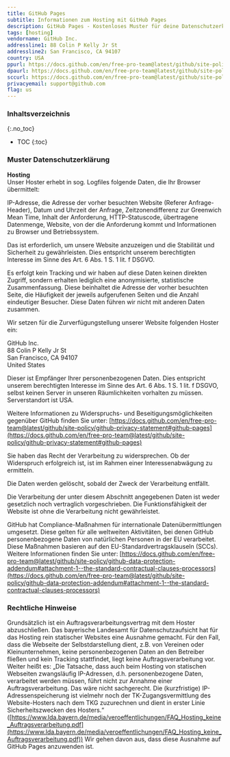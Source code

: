 ```yaml
---
title: GitHub Pages
subtitle: Informationen zum Hosting mit GitHub Pages
description: GitHub Pages - Kostenloses Muster für deine Datenschutzerklärung inkl. technischer und juristischer Hinweise.
tags: [hosting]
vendorname: GitHub Inc.
addressline1: 88 Colin P Kelly Jr St
addressline2: San Francisco, CA 94107
country: USA
ppurl: https://docs.github.com/en/free-pro-team@latest/github/site-policy/github-privacy-statement
dpaurl: https://docs.github.com/en/free-pro-team@latest/github/site-policy/github-data-protection-addendum
sccurl: https://docs.github.com/en/free-pro-team@latest/github/site-policy/github-data-protection-addendum#attachment-1--the-standard-contractual-clauses-processors
privacyemail: support@github.com
flag: us
---
```

### Inhaltsverzeichnis
{:.no_toc}
* TOC
{:toc}

### Muster Datenschutzerklärung
**Hosting**  
Unser Hoster erhebt in sog. Logfiles folgende Daten, die Ihr Browser übermittelt:

IP-Adresse, die Adresse der vorher besuchten Website (Referer Anfrage-Header), Datum und Uhrzeit der Anfrage, Zeitzonendifferenz zur Greenwich Mean Time, Inhalt der Anforderung, HTTP-Statuscode, übertragene Datenmenge, Website, von der die Anforderung kommt und Informationen zu Browser und Betriebssystem.

Das ist erforderlich, um unsere Website anzuzeigen und die Stabilität und Sicherheit zu gewährleisten. Dies entspricht unserem berechtigten Interesse im Sinne des Art. 6 Abs. 1 S. 1 lit. f DSGVO.

Es erfolgt kein Tracking und wir haben auf diese Daten keinen direkten Zugriff, sondern erhalten lediglich eine anonymisierte,  statistische Zusammenfassung. Diese beinhaltet die Adresse der vorher besuchten Seite, die Häufigkeit der jeweils aufgerufenen Seiten und die Anzahl eindeutiger Besucher. Diese Daten führen wir nicht mit anderen Daten zusammen.

Wir setzen für die Zurverfügungstellung unserer Website folgenden Hoster ein:

GitHub Inc.  
88 Colin P Kelly Jr St  
San Francisco, CA 94107  
United States

Dieser ist Empfänger Ihrer personenbezogenen Daten. Dies entspricht unserem berechtigten Interesse im Sinne des Art. 6 Abs. 1 S. 1 lit. f DSGVO, selbst keinen Server in unseren Räumlichkeiten vorhalten zu müssen. Serverstandort ist USA.

Weitere Informationen zu Widerspruchs- und Beseitigungsmöglichkeiten gegenüber GitHub finden Sie unter: [https://docs.github.com/en/free-pro-team@latest/github/site-policy/github-privacy-statement#github-pages](https://docs.github.com/en/free-pro-team@latest/github/site-policy/github-privacy-statement#github-pages)

Sie haben das Recht der Verarbeitung zu widersprechen. Ob der Widerspruch erfolgreich ist, ist im Rahmen einer Interessenabwägung zu ermitteln.

Die Daten werden gelöscht, sobald der Zweck der Verarbeitung entfällt.

Die Verarbeitung der unter diesem Abschnitt angegebenen Daten ist weder gesetzlich noch vertraglich vorgeschrieben. Die Funktionsfähigkeit der Website ist ohne die Verarbeitung nicht gewährleistet.

GitHub hat Compliance-Maßnahmen für internationale Datenübermittlungen umgesetzt. Diese gelten für alle weltweiten Aktivitäten, bei denen GitHub personenbezogene Daten von natürlichen Personen in der EU verarbeitet. Diese Maßnahmen basieren auf den EU-Standardvertragsklauseln (SCCs). Weitere Informationen finden Sie unter: [https://docs.github.com/en/free-pro-team@latest/github/site-policy/github-data-protection-addendum#attachment-1--the-standard-contractual-clauses-processors](https://docs.github.com/en/free-pro-team@latest/github/site-policy/github-data-protection-addendum#attachment-1--the-standard-contractual-clauses-processors)

### Rechtliche Hinweise
Grundsätzlich ist ein Auftragsverarbeitungsvertrag mit dem Hoster abzuschließen. Das bayerische Landesamt für Datenschutzaufsicht hat für das Hosting rein statischer Websites eine Ausnahme gemacht. Für den Fall, dass die Webseite der Selbstdarstellung dient, z.B. von Vereinen oder Kleinunternehmen, keine personenbezogenen Daten an den Betreiber fließen und kein Tracking stattfindet, liegt keine Auftragsverarbeitung vor. Weiter heißt es: „Die Tatsache, dass auch beim Hosting von statischen Webseiten zwangsläufig IP-Adressen, d.h. personenbezogene Daten, verarbeitet werden müssen, führt nicht zur Annahme einer Auftragsverarbeitung. Das wäre nicht sachgerecht. Die (kurzfristige) IP-Adressenspeicherung ist vielmehr noch der TK-Zugangsvermittlung des Website-Hosters nach dem TKG zuzurechnen und dient in erster Linie Sicherheitszwecken des Hosters.“ ([https://www.lda.bayern.de/media/veroeffentlichungen/FAQ_Hosting_keine_Auftragsverarbeitung.pdf](https://www.lda.bayern.de/media/veroeffentlichungen/FAQ_Hosting_keine_Auftragsverarbeitung.pdf)) Wir gehen davon aus, dass diese Ausnahme auf GitHub Pages anzuwenden ist.